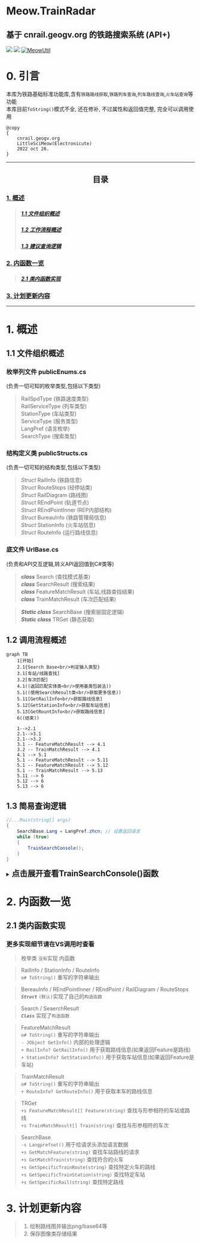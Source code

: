 ﻿# Meow.TrainRadar
## 基于 cnrail.geogv.org 的铁路搜索系统 (API+)
![](https://img.shields.io/nuget/dt/Electronicute.Meow.TrainRadar)
![](https://img.shields.io/nuget/vpre/Electronicute.Meow.TrainRadar?label=NuGet%20Version)
[![MeowUtil](https://github.com/DavidSciMeow/PowerfulMeowLibrary/actions/workflows/TrainRadar.yml/badge.svg?branch=master)](https://github.com/DavidSciMeow/PowerfulMeowLibrary/actions/workflows/TrainRadar.yml)

# 0. 引言
本库为铁路基础标准功能库,含有`铁路路线获取`,`铁路列车查询`,`列车路线查询`,`火车站查询`等功能  
本库目前`ToString()`模式不全, 还在修补, 不过属性和返回值完整, 完全可以调用使用  
```
@copy 
{ 
    cnrail.geogv.org
    LittleSciMeow(Electronicute) 
    2022 oct 26.
}
```

---

<center><h2>目录</h2></center>
<a href="#1"><h3>1. 概述</h3></a>

> <a href="#1.1"><h5>1.1 文件组织概述</h5></a>
> <a href="#1.2"><h5>1.2 工作流程概述</h5></a>
> <a href="#1.3"><h5>1.3 建议查询逻辑</h5></a>

<a href="#2"><h3>2. 内函数一览</h3></a>
> <a href="#2.1"><h5>2.1 类内函数实现</h5></a>

<a href="#3"><h3>3. 计划更新内容</h3></a>

---


# 1. 概述 <a id="1"></a>
## 1.1 文件组织概述 <a id="1.1"></a>

### 枚举列文件 publicEnums.cs 
(负责一切可知的枚举类型,包括以下类型)
> RailSpdType (铁路速度类型)  
> RailServiceType (列车类型)  
> StationType (车站类型)  
> ServiceType (服务类型)  
> LangPref (语言枚举)  
> SearchType (搜索类型)  
### 结构定义类 publicStructs.cs
(负责一切可知的结构类型,包括以下类型)
> *Struct* RailInfo (铁路信息)  
> *Struct* RouteStops (经停站类)  
> *Struct* RailDiagram (路线图)  
> *Struct* REndPoint (轨道节点)  
> *Struct* REndPointInner (REP内部结构)  
> *Struct* BureauInfo (铁路管理局信息)  
> *Struct* StationInfo (火车站信息)  
> *Struct* RouteInfo (运行路线信息)  
### 底文件 UrlBase.cs
(负责和API交互逻辑,转义API返回值到C#类等)
> ***class*** Search (查找模式基类)  
> ***class*** SearchResult (搜索结果)  
> ***class*** FeatureMatchResult (车站,线路查找结果)  
> ***class*** TrainMatchResult (车次匹配结果)  

> ***Static class*** SearchBase (搜索层固定逻辑)  
> ***Static class*** TRGet (静态获取)  
## 1.2 调用流程概述 <a id="1.2"></a>
```mermaid
graph TB
    1[开始]
    2.1{Search Base<br/>判定输入类型}
    3.1[车站/线路查找]
    3.2[车次匹配]
    4.1((返回匹配实体类<br/>使用基类包装法))
    5.1((使用SearchResult类<br/>获取更多信息))
    5.11[GetRailInfo<br/>获取路线信息]
    5.12[GetStationInfo<br/>获取车站信息]
    5.13[GetRountInfo<br/>获取路线信息]
    6((结束))

    1-->2.1
    2.1-->3.1
    2.1-->3.2
    3.1 -- FeatureMatchResult --> 4.1
    3.2 -- TrainMatchResult --> 4.1
    4.1 --> 5.1
    5.1 -- FeatureMatchResult --> 5.11
    5.1 -- FeatureMatchResult --> 5.12
    5.1 -- TrainMatchResult --> 5.13
    5.11 --> 6
    5.12 --> 6
    5.13 --> 6
```
## 1.3 简易查询逻辑 <a id="1.3"></a>
```csharp
//...Main(string[] args)
{
    SearchBase.Lang = LangPref.zhcn; // 设置返回语言
    while (true)
    {
        TrainSearchConsole();
    }
}
```
<details>
    <summary><h2 style="display:inline">点击展开查看TrainSearchConsole()函数</h2></summary>
    <pre><code>
public static void TrainSearchConsole()
{
    Console.Write("\n输入待查字符 (按 Ctrl-C 退出):");
    var s = Console.ReadLine();
    var d = new Search(s);
    if (d.HaveValue)
    {
        if (d.Data is FeatureMatchResult[])
        {
            FeatureMatchResult[] array = (FeatureMatchResult[])d.Data;
            for (int i = 0; i < array.Length; i++)
            {
                FeatureMatchResult a = array[i];
                Console.WriteLine($"[{i}] {a}");
            }
            Console.Write("-- 选择一项 (输入 -1 取消):");
            var ss = Console.ReadLine();
            if (int.TryParse(ss, out var ii))
            {
                if(ii == -1){ }
                else if (ii < 0 || ii >= array.Length) 
                {
                    Console.WriteLine("输入项目不在列表内");
                }
                else
                {
                    FeatureMatchResult a = array[ii];
                    if(a.Type == SearchType.STATION)
                    {
                        Console.WriteLine(a.GetStationInfo()?.ToString());
                    }
                    else if(a.Type == SearchType.RAIL)
                    {
                        Console.WriteLine(a.GetRailInfo()?.ToString()); 
                    }
                }
            }
            else
            {
                Console.WriteLine($"输入 {ii} 非数字");
            }
        }
        else
        {
            TrainMatchResult[] array = (TrainMatchResult[])d.Data;
            for (int i = 0; i < array.Length; i++)
            {
                TrainMatchResult a = array[i];
                Console.WriteLine($"[{i}] {a}");
            }
            Console.Write("-- 选择一项 (输入 -1 取消):");
            var ss = Console.ReadLine();
            if (int.TryParse(ss, out var ii))
            {
                if (ii == -1) { }
                else if (ii < 0 || ii >= array.Length)
                {
                    Console.WriteLine("输入项目不在列表内");
                }
                else
                {
                    TrainMatchResult a = array[ii];
                    Console.WriteLine(a.GetRouteInfo()?.ToString());
                }
            }
            else
            {
                Console.WriteLine($"输入 {ii} 非数字");
            }
        }
    }
    else
    {
        Console.WriteLine("搜索无结果");
    }
    Console.WriteLine();
}
    </code></pre>
</details>

# 2. 内函数一览 <a id="2"></a>
## 2.1 类内函数实现 <a id="2.1"></a>
### 更多实现细节请在VS调用时查看
> 枚举类 `没有`实现 内函数  

> RailInfo / StationInfo / RouteInfo  
> `o# ToString()` 重写的字符串输出  

> BereauInfo / REndPointInner / REndPoint / RailDiagram / RouteStops  
> ***`Struct`*** `(默认)`实现了自己的`构造函数`  

> Search / SeaerchResult  
> ***`Class`*** 实现了`构造函数`

> FeatureMatchResult  
> `o# ToString()` 重写的字符串输出  
> `- JObject GetInfo()` 内部的处理逻辑  
> `+ RailInfo? GetRailInfo()` 用于获取路线信息(如果返回Feature是路线)  
> `+ StationInfo? GetStationInfo()` 用于获取车站信息(如果返回Feature是车站)   

> TrainMatchResult  
> `o# ToString()` 重写的字符串输出  
> `+ RouteInfo? GetRouteInfo()` 用于获取本车的路线信息 

> TRGet  
> `+s FeatureMatchResult[] Feature(string)` 查找与形参相符的车站或路线  
> `+s TrainMatchResult[] Train(string)` 查找与形参相符的车次  

> SearchBase  
> `-s Langprefset()` 用于给请求头添加语言数据  
> `+s GetMatchFeature(string)` 查找车站路线的请求  
> `+s GetMatchTrain(string)` 查找符合的火车  
> `+s GetSpecificTrainRoute(string)` 查找特定火车的路线  
> `+s GetSpecificTrainStation(string)` 查找特定车站  
> `+s GetSpecificRail(string)` 查找特定路线  

# 3. 计划更新内容 <a id="3"></a>
>1. 绘制路线图并输出png/base64等
>1. 保存图像类存储结果